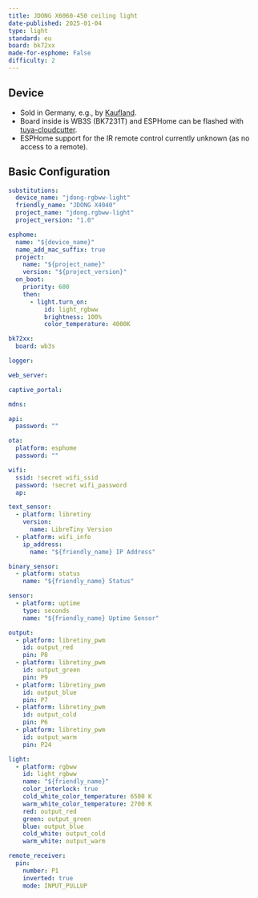 ```yaml
---
title: JDONG X6060-450 ceiling light
date-published: 2025-01-04
type: light
standard: eu
board: bk72xx
made-for-esphome: False
difficulty: 2
---
```


## Device
- Sold in Germany, e.g., by [Kaufland](https://www.kaufland.de/product/407823330/).
- Board inside is WB3S (BK7231T) and ESPHome can be flashed with [tuya-cloudcutter](https://github.com/tuya-cloudcutter/tuya-cloudcutter).
- ESPHome support for the IR remote control currently unknown (as no access to a remote).

## Basic Configuration

```yaml
substitutions:
  device_name: "jdong-rgbww-light"
  friendly_name: "JDONG X4040"
  project_name: "jdong.rgbww-light"
  project_version: "1.0"

esphome:
  name: "${device_name}"
  name_add_mac_suffix: true
  project:
    name: "${project_name}"
    version: "${project_version}"
  on_boot: 
    priority: 600
    then:
      - light.turn_on:
          id: light_rgbww
          brightness: 100%
          color_temperature: 4000K 

bk72xx:
  board: wb3s

logger:

web_server:

captive_portal:

mdns:

api:
  password: ""

ota:
  platform: esphome
  password: ""

wifi:
  ssid: !secret wifi_ssid
  password: !secret wifi_password
  ap:

text_sensor:
  - platform: libretiny
    version:
      name: LibreTiny Version
  - platform: wifi_info
    ip_address:
      name: "${friendly_name} IP Address"

binary_sensor:
  - platform: status
    name: "${friendly_name} Status"

sensor:
  - platform: uptime
    type: seconds
    name: "${friendly_name} Uptime Sensor"

output:
  - platform: libretiny_pwm
    id: output_red
    pin: P8
  - platform: libretiny_pwm
    id: output_green
    pin: P9
  - platform: libretiny_pwm
    id: output_blue
    pin: P7
  - platform: libretiny_pwm
    id: output_cold
    pin: P6
  - platform: libretiny_pwm
    id: output_warm
    pin: P24

light:
  - platform: rgbww
    id: light_rgbww
    name: "${friendly_name}"
    color_interlock: true
    cold_white_color_temperature: 6500 K
    warm_white_color_temperature: 2700 K
    red: output_red
    green: output_green
    blue: output_blue
    cold_white: output_cold
    warm_white: output_warm

remote_receiver:
  pin:
    number: P1
    inverted: true
    mode: INPUT_PULLUP
```
